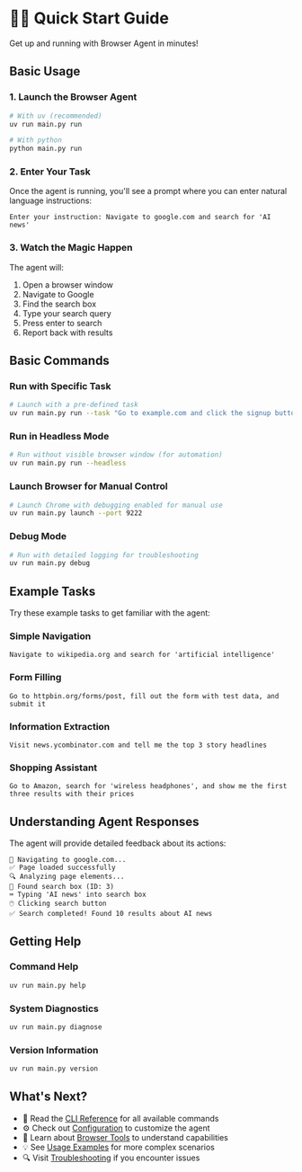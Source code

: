 # 🏃‍♂️ Quick Start Guide

Get up and running with Browser Agent in minutes!

## Basic Usage

### 1. Launch the Browser Agent

```bash
# With uv (recommended)
uv run main.py run

# With python
python main.py run
```

### 2. Enter Your Task

Once the agent is running, you'll see a prompt where you can enter natural language instructions:

```
Enter your instruction: Navigate to google.com and search for 'AI news'
```

### 3. Watch the Magic Happen

The agent will:

1. Open a browser window
2. Navigate to Google
3. Find the search box
4. Type your search query
5. Press enter to search
6. Report back with results

## Basic Commands

### Run with Specific Task

```bash
# Launch with a pre-defined task
uv run main.py run --task "Go to example.com and click the signup button"
```

### Run in Headless Mode

```bash
# Run without visible browser window (for automation)
uv run main.py run --headless
```

### Launch Browser for Manual Control

```bash
# Launch Chrome with debugging enabled for manual use
uv run main.py launch --port 9222
```

### Debug Mode

```bash
# Run with detailed logging for troubleshooting
uv run main.py debug
```

## Example Tasks

Try these example tasks to get familiar with the agent:

### Simple Navigation

```
Navigate to wikipedia.org and search for 'artificial intelligence'
```

### Form Filling

```
Go to httpbin.org/forms/post, fill out the form with test data, and submit it
```

### Information Extraction

```
Visit news.ycombinator.com and tell me the top 3 story headlines
```

### Shopping Assistant

```
Go to Amazon, search for 'wireless headphones', and show me the first three results with their prices
```

## Understanding Agent Responses

The agent will provide detailed feedback about its actions:

```
🔄 Navigating to google.com...
✅ Page loaded successfully
🔍 Analyzing page elements...
📝 Found search box (ID: 3)
⌨️ Typing 'AI news' into search box
🖱️ Clicking search button
✅ Search completed! Found 10 results about AI news
```

## Getting Help

### Command Help

```bash
uv run main.py help
```

### System Diagnostics

```bash
uv run main.py diagnose
```

### Version Information

```bash
uv run main.py version
```

## What's Next?

- 📖 Read the [CLI Reference](CLI_REFERENCE.md) for all available commands
- ⚙️ Check out [Configuration](CONFIGURATION.md) to customize the agent
- 🔧 Learn about [Browser Tools](BROWSER_TOOLS.md) to understand capabilities
- 💡 See [Usage Examples](USAGE_EXAMPLES.md) for more complex scenarios
- 🔍 Visit [Troubleshooting](TROUBLESHOOTING.md) if you encounter issues
